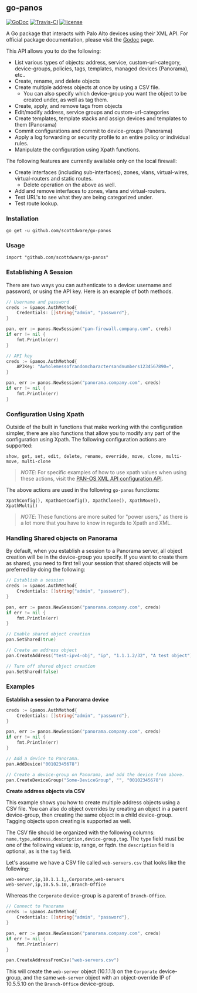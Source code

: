 ## go-panos
[![GoDoc](https://godoc.org/github.com/scottdware/go-panos?status.svg)](https://godoc.org/github.com/scottdware/go-panos) [![Travis-CI](https://travis-ci.org/scottdware/go-panos.svg?branch=master)](https://travis-ci.org/scottdware/go-panos)
[![license](http://img.shields.io/badge/license-MIT-red.svg?style=flat)](https://raw.githubusercontent.com/scottdware/go-panos/master/LICENSE)

A Go package that interacts with Palo Alto devices using their XML API. For official package documentation, please visit the [Godoc][godoc-go-panos] page.

This API allows you to do the following:

* List various types of objects: address, service, custom-url-category, device-groups, policies, tags, templates, managed devices (Panorama), etc..
* Create, rename, and delete objects
* Create multiple address objects at once by using a CSV file.
    * You can also specify which device-group you want the object to be created under, as well as tag them.
* Create, apply, and remove tags from objects
* Edit/modify address, service groups and custom-url-categories
* Create templates, template stacks and assign devices and templates to them (Panorama)
* Commit configurations and commit to device-groups (Panorama)
* Apply a log forwarding or security profile to an entire policy or individual rules.
* Manipulate the configuration using Xpath functions.

The following features are currently available only on the local firewall:

* Create interfaces (including sub-interfaces), zones, vlans, virtual-wires, virtual-routers and static routes.
    * Delete operation on the above as well.
* Add and remove interfaces to zones, vlans and virtual-routers.
* Test URL's to see what they are being categorized under.
* Test route lookup.

### Installation

`go get -u github.com/scottdware/go-panos`

### Usage

`import "github.com/scottdware/go-panos"`

### Establishing A Session

There are two ways you can authenticate to a device: username and password, or using the API key. Here is an
example of both methods.

```Go
// Username and password
creds := &panos.AuthMethod{
    Credentials: []string{"admin", "password"},
}

pan, err := panos.NewSession("pan-firewall.company.com", creds)
if err != nil {
    fmt.Println(err)
}

// API key
creds := &panos.AuthMethod{
    APIKey: "Awholemessofrandomcharactersandnumbers1234567890=",
}

pan, err := panos.NewSession("panorama.company.com", creds)
if err != nil {
    fmt.Println(err)
}
```

### Configuration Using Xpath

Outside of the built in functions that make working with the configuration simpler, there are also functions that
allow you to modify any part of the configuration using Xpath. The following configuration actions are supported:

`show, get, set, edit, delete, rename, override, move, clone, multi-move, multi-clone`

> *NOTE*: For specific examples of how to use xpath values when using these actions, visit the [PAN-OS XML API configuration API][pan-xml-api-config].

The above actions are used in the following `go-panos` functions:

`XpathConfig(), XpathGetConfig(), XpathClone(), XpathMove(), XpathMulti()`

> *NOTE*: These functions are more suited for "power users," as there is a lot more that you have to know in regards to
Xpath and XML.

### Handling Shared objects on Panorama

By default, when you establish a session to a Panorama server, all object creation will be in the 
device-group you specify. If you want to create them as shared, you need to first tell your session
that shared objects will be preferred by doing the following:

```Go
// Establish a session
creds := &panos.AuthMethod{
    Credentials: []string{"admin", "password"},
}

pan, err := panos.NewSession("panorama.company.com", creds)
if err != nil {
    fmt.Println(err)
}

// Enable shared object creation
pan.SetShared(true)

// Create an address object
pan.CreateAddress("test-ipv4-obj", "ip", "1.1.1.2/32", "A test object")

// Turn off shared object creation
pan.SetShared(false)
```

### Examples

**Establish a session to a Panorama device**

```Go
creds := &panos.AuthMethod{
    Credentials: []string{"admin", "password"},
}

pan, err := panos.NewSession("panorama.company.com", creds)
if err != nil {
    fmt.Println(err)
}

// Add a device to Panorama.
pan.AddDevice("00102345678")

// Create a device-group on Panorama, and add the device from above.
pan.CreateDeviceGroup("Some-DeviceGroup", "", "00102345678")
```

**Create address objects via CSV**

This example shows you how to create multiple address objects using a CSV file. You can also do object overrides
by creating an object in a parent device-group, then creating the same object in a child device-group. Tagging
objects upon creating is supported as well.

The CSV file should be organized with the following columns: `name,type,address,description,device-group,tag`. The `type` field
must be one of the following values: ip, range, or fqdn. the `description` field is optional, as is the `tag` field.

Let's assume we have a CSV file called `web-servers.csv` that looks like the following:

```
web-server,ip,10.1.1.1,,Corporate,web-servers
web-server,ip,10.5.5.10,,Branch-Office
```

Whereas the `Corporate` device-group is a parent of `Branch-Office`.

```Go
// Connect to Panorama
creds := &panos.AuthMethod{
    Credentials: []string{"admin", "password"},
}

pan, err := panos.NewSession("panorama.company.com", creds)
if err != nil {
    fmt.Println(err)
}

pan.CreateAddressFromCsv("web-servers.csv")
```

This will create the `web-server` object (10.1.1.1) on the `Corporate` device-group, and the same `web-server` object with an object-override IP of 10.5.5.10 on the `Branch-Office` device-group.

[godoc-go-panos]: http://godoc.org/github.com/scottdware/go-panos
[license]: https://github.com/scottdware/go-panos/blob/master/LICENSE
[pan-xml-api-config]: https://www.paloaltonetworks.com/documentation/80/pan-os/xml-api/pan-os-xml-api-request-types/configuration-api
